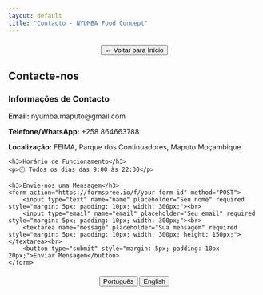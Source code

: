 ```yaml
---
layout: default
title: "Contacto - NYUMBA Food Concept"
---
```


<div style="text-align: center; margin: 20px 0;">
    <button onclick="location.href='{{ site.baseurl }}/'">← Voltar para Início</button>
</div>

<h2>Contacte-nos</h2>

<div id="contact-pt">
    <h3>Informações de Contacto</h3>
    <p><strong>Email:</strong> nyumba.maputo@gmail.com</p>
    <p><strong>Telefone/WhatsApp:</strong> +258 864663788</p>
    <p><strong>Localização:</strong> FEIMA, Parque dos Continuadores, Maputo Moçambique</p>
    
    <h3>Horário de Funcionamento</h3>
    <p>🕘 Todos os dias das 9:00 às 22:30</p>
    
    <h3>Envie-nos uma Mensagem</h3>
    <form action="https://formspree.io/f/your-form-id" method="POST">
        <input type="text" name="name" placeholder="Seu nome" required style="margin: 5px; padding: 10px; width: 300px;"><br>
        <input type="email" name="email" placeholder="Seu email" required style="margin: 5px; padding: 10px; width: 300px;"><br>
        <textarea name="message" placeholder="Sua mensagem" required style="margin: 5px; padding: 10px; width: 300px; height: 150px;"></textarea><br>
        <button type="submit" style="margin: 5px; padding: 10px 20px;">Enviar Mensagem</button>
    </form>
</div>

<div id="contact-en" style="display: none;">
    <h3>Contact Information</h3>
    <p><strong>Email:</strong> nyumba.maputo@gmail.com</p>
    <p><strong>Phone/WhatsApp:</strong> +258 864663788</p>
    <p><strong>Location:</strong> FEIMA, Parque dos Continuadores, Maputo Mozambique</p>
    
    <h3>Opening Hours</h3>
    <p>🕘 Every day from 9:00 AM to 10:30 PM</p>
    
    <h3>Send us a Message</h3>
    <form action="https://formspree.io/f/your-form-id" method="POST">
        <input type="text" name="name" placeholder="Your name" required style="margin: 5px; padding: 10px; width: 300px;"><br>
        <input type="email" name="email" placeholder="Your email" required style="margin: 5px; padding: 10px; width: 300px;"><br>
        <textarea name="message" placeholder="Your message" required style="margin: 5px; padding: 10px; width: 300px; height: 150px;"></textarea><br>
        <button type="submit" style="margin: 5px; padding: 10px 20px;">Send Message</button>
    </form>
</div>

<div style="text-align: center; margin: 20px 0;">
    <button onclick="switchContactLanguage('pt')">Português</button>
    <button onclick="switchContactLanguage('en')">English</button>
</div>

<script>
function switchContactLanguage(lang) {
    if (lang === 'pt') {
        document.getElementById('contact-pt').style.display = 'block';
        document.getElementById('contact-en').style.display = 'none';
    } else {
        document.getElementById('contact-pt').style.display = 'none';
        document.getElementById('contact-en').style.display = 'block';
    }
}
</script>